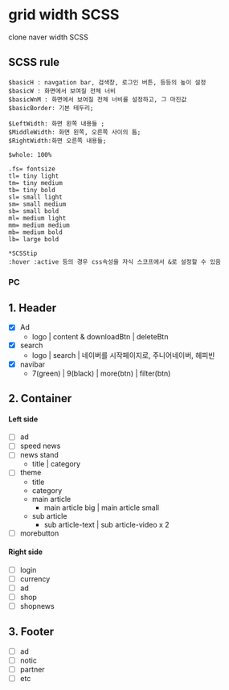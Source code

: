# grid width SCSS
clone naver width SCSS

## SCSS rule
```
$basicH : navgation bar, 검색창, 로그인 버튼, 등등의 높이 설정
$basicW : 화면에서 보여질 전체 너비 
$basicWnM : 화면에서 보여질 전체 너비를 설정하고, 그 마진값
$basicBorder: 기본 테두리;

$LeftWidth: 화면 왼쪽 내용들 ;
$MiddleWidth: 화면 왼쪽, 오른쪽 사이의 틈;
$RightWidth:화면 오른쪽 내용들;

$whole: 100%

.fs= fontsize
tl= tiny light
tm= tiny medium
tb= tiny bold
sl= small light
sm= small medium
sb= small bold
ml= medium light
mm= medium medium
mb= medium bold
lb= large bold

*SCSStip 
:hover :active 등의 경우 css속성을 자식 스코프에서 &로 설정할 수 있음
```

### PC
## 1. Header 

- [x] Ad
   - logo | content & downloadBtn | deleteBtn
- [x] search
   - logo | search | 네이버를 시작페이지로, 주니어네이버, 헤피빈
- [x] navibar
  - 7(green) | 9(black) | more(btn) | filter(btn)


## 2. Container 

#### Left side

  - [ ] ad
  - [ ] speed news
  - [ ] news stand 
       - title | category 
  - [ ] theme
       - title
       - category
       - main article
         - main article big | main article small
       - sub article
           - sub article-text | sub article-video x 2
  - [ ] morebutton

#### Right side
  - [ ] login 
  - [ ] currency
  - [ ] ad
  - [ ] shop
  - [ ] shopnews

## 3. Footer 

  - [ ] ad 
  - [ ] notic
  - [ ] partner
  - [ ] etc
